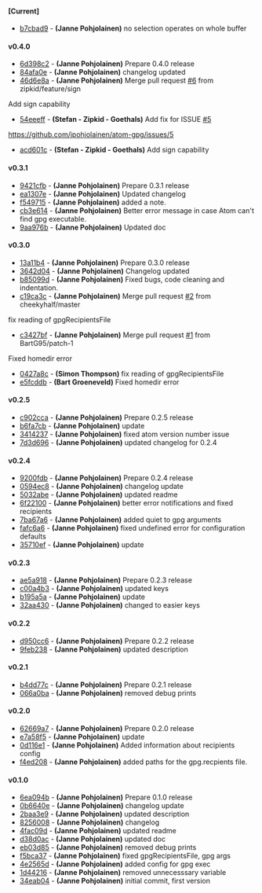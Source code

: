
#### [Current]
 * [b7cbad9](../../commit/b7cbad9) - __(Janne Pohjolainen)__ no selection operates on whole buffer

#### v0.4.0
 * [6d398c2](../../commit/6d398c2) - __(Janne Pohjolainen)__ Prepare 0.4.0 release
 * [84afa0e](../../commit/84afa0e) - __(Janne Pohjolainen)__ changelog updated
 * [46d6e8a](../../commit/46d6e8a) - __(Janne Pohjolainen)__ Merge pull request [#6](../../issues/6) from zipkid/feature/sign

Add sign capability
 * [54eeeff](../../commit/54eeeff) - __(Stefan - Zipkid - Goethals)__ Add fix for ISSUE [#5](../../issues/5)

https://github.com/jpohjolainen/atom-gpg/issues/5

 * [acd601c](../../commit/acd601c) - __(Stefan - Zipkid - Goethals)__ Add sign capability

#### v0.3.1
 * [9421cfb](../../commit/9421cfb) - __(Janne Pohjolainen)__ Prepare 0.3.1 release
 * [ea1307e](../../commit/ea1307e) - __(Janne Pohjolainen)__ Updated changelog
 * [f549715](../../commit/f549715) - __(Janne Pohjolainen)__ added a note.
 * [cb3e614](../../commit/cb3e614) - __(Janne Pohjolainen)__ Better error message in case Atom can't find gpg executable.
 * [9aa976b](../../commit/9aa976b) - __(Janne Pohjolainen)__ Updated doc

#### v0.3.0
 * [13a11b4](../../commit/13a11b4) - __(Janne Pohjolainen)__ Prepare 0.3.0 release
 * [3642d04](../../commit/3642d04) - __(Janne Pohjolainen)__ Changelog updated
 * [b85099d](../../commit/b85099d) - __(Janne Pohjolainen)__ Fixed bugs, code cleaning and indentation.
 * [c19ca3c](../../commit/c19ca3c) - __(Janne Pohjolainen)__ Merge pull request [#2](../../issues/2) from cheekyhalf/master

fix reading of gpgRecipientsFile
 * [c3427bf](../../commit/c3427bf) - __(Janne Pohjolainen)__ Merge pull request [#1](../../issues/1) from BartG95/patch-1

Fixed homedir error
 * [0427a8c](../../commit/0427a8c) - __(Simon Thompson)__ fix reading of gpgRecipientsFile
 * [e5fcddb](../../commit/e5fcddb) - __(Bart Groeneveld)__ Fixed homedir error

#### v0.2.5
 * [c902cca](../../commit/c902cca) - __(Janne Pohjolainen)__ Prepare 0.2.5 release
 * [b6fa7cb](../../commit/b6fa7cb) - __(Janne Pohjolainen)__ update
 * [3414237](../../commit/3414237) - __(Janne Pohjolainen)__ fixed atom version number issue
 * [7d3d696](../../commit/7d3d696) - __(Janne Pohjolainen)__ updated changelog for 0.2.4

#### v0.2.4
 * [9200fdb](../../commit/9200fdb) - __(Janne Pohjolainen)__ Prepare 0.2.4 release
 * [0594ec8](../../commit/0594ec8) - __(Janne Pohjolainen)__ changelog update
 * [5032abe](../../commit/5032abe) - __(Janne Pohjolainen)__ updated readme
 * [6f22100](../../commit/6f22100) - __(Janne Pohjolainen)__ better error notifications and fixed recipients
 * [7ba67a6](../../commit/7ba67a6) - __(Janne Pohjolainen)__ added quiet to gpg arguments
 * [fafc6a6](../../commit/fafc6a6) - __(Janne Pohjolainen)__ fixed undefined error for configuration defaults
 * [35710ef](../../commit/35710ef) - __(Janne Pohjolainen)__ update

#### v0.2.3
 * [ae5a918](../../commit/ae5a918) - __(Janne Pohjolainen)__ Prepare 0.2.3 release
 * [c00a4b3](../../commit/c00a4b3) - __(Janne Pohjolainen)__ updated keys
 * [b195a5a](../../commit/b195a5a) - __(Janne Pohjolainen)__ update
 * [32aa430](../../commit/32aa430) - __(Janne Pohjolainen)__ changed to easier keys

#### v0.2.2
 * [d950cc6](../../commit/d950cc6) - __(Janne Pohjolainen)__ Prepare 0.2.2 release
 * [9feb238](../../commit/9feb238) - __(Janne Pohjolainen)__ updated description

#### v0.2.1
 * [b4dd77c](../../commit/b4dd77c) - __(Janne Pohjolainen)__ Prepare 0.2.1 release
 * [066a0ba](../../commit/066a0ba) - __(Janne Pohjolainen)__ removed debug prints

#### v0.2.0
 * [62669a7](../../commit/62669a7) - __(Janne Pohjolainen)__ Prepare 0.2.0 release
 * [e7a58f5](../../commit/e7a58f5) - __(Janne Pohjolainen)__ update
 * [0d116e1](../../commit/0d116e1) - __(Janne Pohjolainen)__ Added information about recipients config
 * [f4ed208](../../commit/f4ed208) - __(Janne Pohjolainen)__ added paths for the gpg.recpients file.

#### v0.1.0
 * [6ea094b](../../commit/6ea094b) - __(Janne Pohjolainen)__ Prepare 0.1.0 release
 * [0b6640e](../../commit/0b6640e) - __(Janne Pohjolainen)__ changelog update
 * [2baa3e9](../../commit/2baa3e9) - __(Janne Pohjolainen)__ updated description
 * [8256008](../../commit/8256008) - __(Janne Pohjolainen)__ changelog
 * [4fac09d](../../commit/4fac09d) - __(Janne Pohjolainen)__ updated readme
 * [d38d0ac](../../commit/d38d0ac) - __(Janne Pohjolainen)__ updated doc
 * [eb03d85](../../commit/eb03d85) - __(Janne Pohjolainen)__ removed debug prints
 * [f5bca37](../../commit/f5bca37) - __(Janne Pohjolainen)__ fixed gpgRecipientsFile, gpg args
 * [4e2565d](../../commit/4e2565d) - __(Janne Pohjolainen)__ added config for gpg exec
 * [1d44216](../../commit/1d44216) - __(Janne Pohjolainen)__ removed unnecesssary variable
 * [34eab04](../../commit/34eab04) - __(Janne Pohjolainen)__ initial commit, first version
